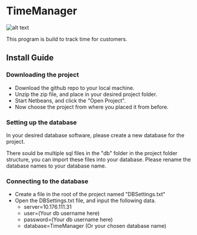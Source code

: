# TimeManager
![alt text](https://imgur.com/KX7J4kP.png)

This program is build to track time for customers.

## Install Guide

### Downloading the project
- Download the github repo to your local machine.
- Unzip the zip file, and place in your desired project folder.
- Start Netbeans, and click the "Open Project".
- Now choose the project from where you placed it from before.

### Setting up the database
In your desired database software, please create a new database for the project.

There sould be multiple sql files in the "db" folder in the project folder structure, you can import these files into your database. Please rename the database names to your database name.

### Connecting to the database
- Create a file in the root of the project named "DBSettings.txt"
- Open the DBSettings.txt file, and input the following data.
  - server=10.176.111.31
  - user=(Your db username here)
  - password=(Your db username here)
  - database=TimeManager (Or your chosen database name)

